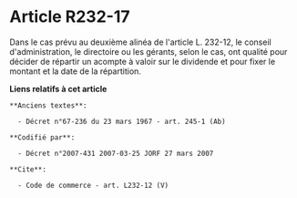 # Article R232-17

Dans le cas prévu au deuxième alinéa de l'article L. 232-12, le conseil d'administration, le directoire ou les gérants, selon
le cas, ont qualité pour décider de répartir un acompte à valoir sur le dividende et pour fixer le montant et la date de la
répartition.

**Liens relatifs à cet article**

	**Anciens textes**:

	  - Décret n°67-236 du 23 mars 1967 - art. 245-1 (Ab)

	**Codifié par**:

	  - Décret n°2007-431 2007-03-25 JORF 27 mars 2007

	**Cite**:

	  - Code de commerce - art. L232-12 (V)
